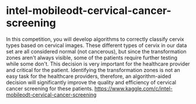 # intel-mobileodt-cervical-cancer-screening
In this competition, you will develop algorithms to correctly classify cervix types based on cervical images. These different types of cervix in our data set are all considered normal (not cancerous), but since the transformation zones aren't always visible, some of the patients require further testing while some don't. This decision is very important for the healthcare provider and critical for the patient. Identifying the transformation zones is not an easy task for the healthcare providers, therefore, an algorithm-aided decision will significantly improve the quality and efficiency of cervical cancer screening for these patients.
https://www.kaggle.com/c/intel-mobileodt-cervical-cancer-screening
